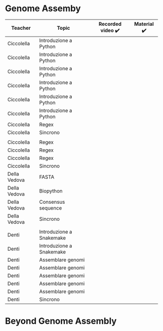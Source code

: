# Genome Assemby

| Teacher | Topic | Recorded video :heavy_check_mark:| Material :heavy_check_mark:| 
| ------------- | ------------- |--- |---- | 
|Ciccolella	  | Introduzione a Python | | | 
|Ciccolella	  | Introduzione a Python | | | 
|Ciccolella	  | Introduzione a Python | | | 
|Ciccolella	  | Introduzione a Python | | | 
|Ciccolella	  | Introduzione a Python | | | 
|Ciccolella	  | Introduzione a Python | | | 
|Ciccolella	  | Regex | | | 
|Ciccolella	  | Sincrono | | | 
| | | | | 
|Ciccolella	  | Regex | | | 
|Ciccolella	  | Regex | | | 
|Ciccolella	  | Regex | | | 
|Ciccolella	  | Sincrono | | | 
|Della Vedova	| FASTA | | | 
|Della Vedova	| Biopython | | | 
|Della Vedova	| Consensus sequence | | | 
|Della Vedova	| Sincrono | | | 
| | | | | 
|Denti	  | Introduzione a Snakemake | | | 
|Denti	  | Introduzione a Snakemake | | | 
|Denti	  | Assemblare genomi | | | 
|Denti	  | Assemblare genomi | | | 
|Denti	  | Assemblare genomi | | | 
|Denti	  | Assemblare genomi | | | 
|Denti	  | Assemblare genomi | | | 
|Denti	  | Sincrono | | | 



# Beyond Genome Assembly
